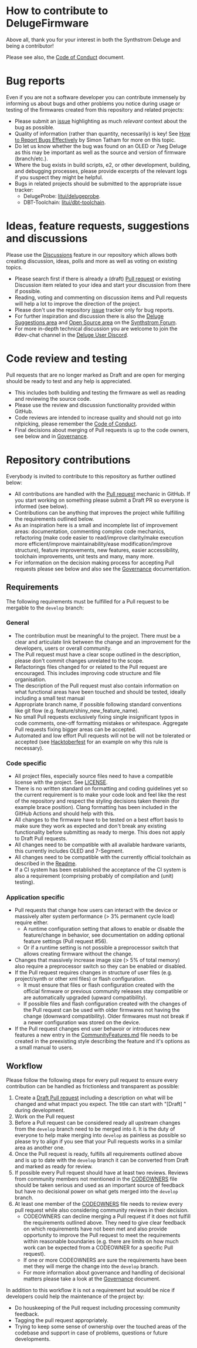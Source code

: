 # How to contribute to DelugeFirmware

Above all, thank you for your interest in both the Synthstrom Deluge and being a contributor!

Please see also, the [Code of Conduct](CODE_OF_CONDUCT.md) document.


# Bug reports

Even if you are not a software developer you can contribute immensely by informing us about bugs and other problems you notice during usage or testing of the firmwares created from this repository and related projects:

* Please submit an [issue](https://github.com/SynthstromAudible/DelugeFirmware/issues) highlighting as much *relevant* context about the bug as possible.
* Quality of information (rather than quantity, necessarily) is key! See [How to Report Bugs Effectively](https://www.chiark.greenend.org.uk/~sgtatham/bugs.html) by Simon Tatham for more on this topic.
* Do let us know whether the bug was found on an OLED or 7seg Deluge as this may be important as well as the source and version of firmware (branch/etc.).
* Where the bug exists in build scripts, e2, or other development, building, and debugging processes, please provide excerpts of the relevant logs if you suspect they might be helpful.
* Bugs in related projects should be submitted to the appropriate issue tracker:
    * DelugeProbe: [litui/delugeprobe](https://github.com/litui/delugeprobe).
    * DBT-Toolchain: [litui/dbt-toolchain](https://github.com/litui/dbt-toolchain).


# Ideas, feature requests, suggestions and discussions

Please use the [Discussions](https://github.com/SynthstromAudible/DelugeFirmware/discussions) feature in our repository which allows both creating discussion, ideas, polls and more as well as voting on existing topics. 

* Please search first if there is already a (draft) [Pull request](https://github.com/SynthstromAudible/DelugeFirmware/pulls) or existing Discussion item related to your idea and start your discussion from there if possible.
* Reading, voting and commenting on discussion items and Pull requests will help a lot to improve the direction of the project.
* Please don't use the repository [issue](https://github.com/SynthstromAudible/DelugeFirmware/issues) tracker only for bug reports.
* For further inspiration and discussion there is also the [Deluge Suggestions area](https://forums.synthstrom.com/categories/deluge-suggestions) and [Open Source area](https://forums.synthstrom.com/categories/open-source-) on the [Synthstrom Forum](https://forums.synthstrom.com).
* For more in-depth technical discussion you are welcome to join the #dev-chat channel in the [Deluge User Discord](https://discord.com/invite/gWaJEh6pPP).


# Code review and testing

Pull requests that are no longer marked as Draft and are open for merging should be ready to test and any help is appreciated. 

* This includes both building and testing the firmware as well as reading and reviewing the source code.
* Please use the review and discussion functionality provided within GitHub.
* Code reviews are intended to increase quality and should not go into nitpicking, please remember the [Code of Conduct](CODE_OF_CONDUCT.md).
* Final decisions about merging of Pull requests is up to the code owners, see below and in [Governance](GOVERNANCE.md).


# Repository contributions

Everybody is invited to contribute to this repository as further outlined below:

* All contributions are handled with the [Pull request](https://github.com/SynthstromAudible/DelugeFirmware/pulls) mechanic in GitHub. If you start working on something please submit a Draft PR so everyone is informed (see below).
* Contributions can be anything that improves the project while fulfilling the requirements outlined below.
* As an inspiration here is a small and incomplete list of improvement areas: documentation, commenting complex code mechanics, refactoring (make code easier to read/improve clarity/make execution more efficient/improve maintainability/ease modification/improve structure), feature improvements, new features, easier accessibility, toolchain improvements, unit tests and many, many more.
* For information on the decision making process for accepting Pull requests please see below and also see the [Governance](GOVERNANCE.md) documentation.


## Requirements

The following requirements must be fulfilled for a Pull request to be mergable to the ```develop``` branch:

### General

* The contribution must be meaningful to the project. There must be a clear and articulate link between the change and an improvement for the developers, users or overall community.
* The Pull request must have a clear scope outlined in the description, please don't commit changes unrelated to the scope.
* Refactorings files changed for or related to the Pull request are encouraged. This includes improving code structure and file organisation.
* The description of the Pull request must also contain information on what functional areas have been touched and should be tested, ideally including a small test manual
* Appropriate branch name, if possible following standard conventions like git flow (e.g. feature/shiny_new_feature_name).
* No small Pull requests exclusively fixing single insignificant typos in code comments, one-off formatting mistakes or whitespace. Aggregate Pull requests fixing bigger areas can be accepted.
* Automated and low effort Pull requests will not be will not be tolerated or accepted (see [Hacktoberfest](https://blog.domenic.me/hacktoberfest/) for an example on why this rule is necessary).

### Code specific

* All project files, especially source files need to have a compatible license with the project. See [LICENSE](LICENSE).
* There is no written standard on formatting and coding guidelines yet so the current requirement is to make your code look and feel like the rest of the repository and respect the styling decisions taken therein (for example brace position). Clang formatting has been included in the GitHub Actions and should help with this.
* All changes to the firmware have to be tested on a best effort basis to make sure they work as expected and don't break any existing functionality before submitting as ready to merge. This does not apply to Draft Pull requests.
* All changes need to be compatible with all available hardware variants, this currently includes OLED and 7-Segment.
* All changes need to be compatible with the currently official toolchain as described in the [Readme](README.md).
* If a CI system has been established the acceptance of the CI system is also a requirement (comprising probably of compilation and (unit) testing).

### Application specific

* Pull requests that change how users can interact with the device or massively alter system performance (> 3% permanent cycle load) require either.
    * A runtime configuration setting that allows to enable or disable the feature/change in behavior, see documentation on adding optional feature settings (Pull request #56).
    * Or if a runtime setting is not possible a preprocessor switch that allows creating firmware without the change.
* Changes that massively increase image size (> 5% of total memory) also require a preprocessor switch so they can be enabled or disabled.
* If the Pull request requires changes in structure of user files (e.g. project/synth or other xml files) or flash configuration.
    * It must ensure that files or flash configuration created with the official firmware or previous community releases stay compatible or are automatically upgraded (upward compatibility).
    * If possible files and flash configuration created with the changes of the Pull request can be used with older firmwares not having the change (downward compatibility). Older firmwares must not break if a newer configuration was stored on the device.
* If the Pull request changes end user behavoir or introduces new features a new entry in the [CommunityFeatures.md](CommunityFeatures.md) file needs to be created in the preexisting style describing the feature and it's options as a small manual to users.

## Workflow

Please follow the following steps for every pull request to ensure every contribution can be handled as frictionless and transparent as possible: 

1. Create a [Draft Pull request](https://github.blog/2019-02-14-introducing-draft-pull-requests/) including a description on what will be changed and what impact you expect. The title can start with "[Draft] " during development.
2. Work on the Pull request
3. Before a Pull request can be considered ready all upstream changes from the ```develop``` branch need to be merged into it. It is the duty of everyone to help make merging into ```develop``` as painless as possible so please try to align if you see that your Pull requests works in a similar area as another one.
4. Once the Pull request is ready, fulfills all requirements outlined above and is up to date with the ```develop``` branch it can be converted from Draft and marked as ready for review.
5. If possible every Pull request should have at least two reviews. Reviews from community members not mentioned in the [CODEOWNERS](CODEOWNERS) file should be taken serious and used as an important source of feedback but have no decisional power on what gets merged into the ```develop``` branch.
5. At least one member of the [CODEOWNERS](CODEOWNERS) file needs to review every pull request while also considering community reviews in their decision.
    * CODEOWNERS can decline merging a Pull request if it does not fulfill the requirements outlined above. They need to give clear feedback on which requirements have not been met and also provide opportunity to improve the Pull request to meet the requirements within reasonable boundaries (e.g. there are limits on how much work can be expected from a CODEOWNER for a specific Pull request).
    * If one or more CODEOWNERS are sure the requirements have been met they will merge the change into the ```develop``` branch.
    * For more information about governance and handling of decisional matters please take a look at the [Governance](GOVERNANCE.md) document.

In addition to this workflow it is not a requirement but would be nice if developers could help the maintenance of the project by:
* Do houskeeping of the Pull request including processing community feedback.
* Tagging the pull request appropriately.
* Trying to keep some sense of ownership over the touched areas of the codebase and support in case of problems, questions or future developments.